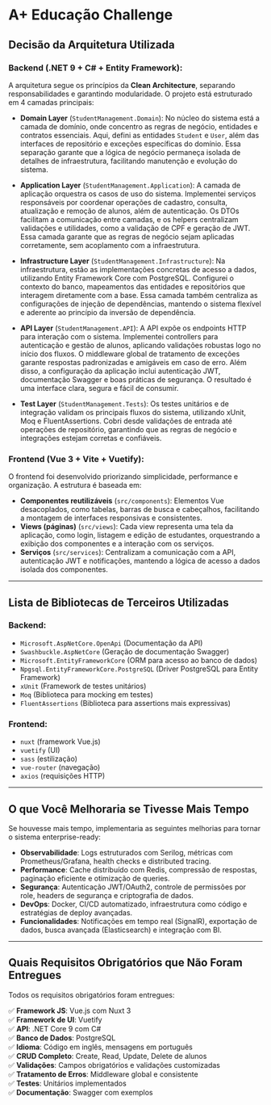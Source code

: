 # A+ Educação Challenge

## Decisão da Arquitetura Utilizada

### Backend (.NET 9 + C# + Entity Framework):

A arquitetura segue os princípios da **Clean Architecture**, separando responsabilidades e garantindo modularidade. O projeto está estruturado em 4 camadas principais:

- **Domain Layer** (`StudentManagement.Domain`):
  No núcleo do sistema está a camada de domínio, onde concentro as regras de negócio, entidades e contratos essenciais. Aqui, defini as entidades `Student` e `User`, além das interfaces de repositório e exceções específicas do domínio. Essa separação garante que a lógica de negócio permaneça isolada de detalhes de infraestrutura, facilitando manutenção e evolução do sistema.

- **Application Layer** (`StudentManagement.Application`):
  A camada de aplicação orquestra os casos de uso do sistema. Implementei serviços responsáveis por coordenar operações de cadastro, consulta, atualização e remoção de alunos, além de autenticação. Os DTOs facilitam a comunicação entre camadas, e os helpers centralizam validações e utilidades, como a validação de CPF e geração de JWT. Essa camada garante que as regras de negócio sejam aplicadas corretamente, sem acoplamento com a infraestrutura.

- **Infrastructure Layer** (`StudentManagement.Infrastructure`):
  Na infraestrutura, estão as implementações concretas de acesso a dados, utilizando Entity Framework Core com PostgreSQL. Configurei o contexto do banco, mapeamentos das entidades e repositórios que interagem diretamente com a base. Essa camada também centraliza as configurações de injeção de dependências, mantendo o sistema flexível e aderente ao princípio da inversão de dependência.

- **API Layer** (`StudentManagement.API`):
  A API expõe os endpoints HTTP para interação com o sistema. Implementei controllers para autenticação e gestão de alunos, aplicando validações robustas logo no início dos fluxos. O middleware global de tratamento de exceções garante respostas padronizadas e amigáveis em caso de erro. Além disso, a configuração da aplicação inclui autenticação JWT, documentação Swagger e boas práticas de segurança. O resultado é uma interface clara, segura e fácil de consumir.

- **Test Layer** (`StudentManagement.Tests`):
  Os testes unitários e de integração validam os principais fluxos do sistema, utilizando xUnit, Moq e FluentAssertions. Cobri desde validações de entrada até operações de repositório, garantindo que as regras de negócio e integrações estejam corretas e confiáveis.

### Frontend (Vue 3 + Vite + Vuetify):

O frontend foi desenvolvido priorizando simplicidade, performance e organização. A estrutura é baseada em:

- **Componentes reutilizáveis** (`src/components`): Elementos Vue desacoplados, como tabelas, barras de busca e cabeçalhos, facilitando a montagem de interfaces responsivas e consistentes.
- **Views (páginas)** (`src/views`): Cada view representa uma tela da aplicação, como login, listagem e edição de estudantes, orquestrando a exibição dos componentes e a interação com os serviços.
- **Serviços** (`src/services`): Centralizam a comunicação com a API, autenticação JWT e notificações, mantendo a lógica de acesso a dados isolada dos componentes.
---

## Lista de Bibliotecas de Terceiros Utilizadas

### Backend:
- `Microsoft.AspNetCore.OpenApi` (Documentação da API)
- `Swashbuckle.AspNetCore` (Geração de documentação Swagger)
- `Microsoft.EntityFrameworkCore` (ORM para acesso ao banco de dados)
- `Npgsql.EntityFrameworkCore.PostgreSQL` (Driver PostgreSQL para Entity Framework)
- `xUnit` (Framework de testes unitários)
- `Moq` (Biblioteca para mocking em testes)
- `FluentAssertions` (Biblioteca para assertions mais expressivas)

### Frontend:
- `nuxt` (framework Vue.js)
- `vuetify` (UI)
- `sass` (estilização)
- `vue-router` (navegação)
- `axios` (requisições HTTP)

---

## O que Você Melhoraria se Tivesse Mais Tempo

Se houvesse mais tempo, implementaria as seguintes melhorias para tornar o sistema enterprise-ready:

- **Observabilidade**: Logs estruturados com Serilog, métricas com Prometheus/Grafana, health checks e distributed tracing.
- **Performance**: Cache distribuído com Redis, compressão de respostas, paginação eficiente e otimização de queries.
- **Segurança**: Autenticação JWT/OAuth2, controle de permissões por role, headers de segurança e criptografia de dados.
- **DevOps**: Docker, CI/CD automatizado, infraestrutura como código e estratégias de deploy avançadas.
- **Funcionalidades**: Notificações em tempo real (SignalR), exportação de dados, busca avançada (Elasticsearch) e integração com BI.

---

## Quais Requisitos Obrigatórios que Não Foram Entregues

Todos os requisitos obrigatórios foram entregues:

✅ **Framework JS**: Vue.js com Nuxt 3  
✅ **Framework de UI**: Vuetify  
✅ **API**: .NET Core 9 com C#  
✅ **Banco de Dados**: PostgreSQL  
✅ **Idioma**: Código em inglês, mensagens em português  
✅ **CRUD Completo**: Create, Read, Update, Delete de alunos  
✅ **Validações**: Campos obrigatórios e validações customizadas  
✅ **Tratamento de Erros**: Middleware global e consistente  
✅ **Testes**: Unitários implementados  
✅ **Documentação**: Swagger com exemplos 
